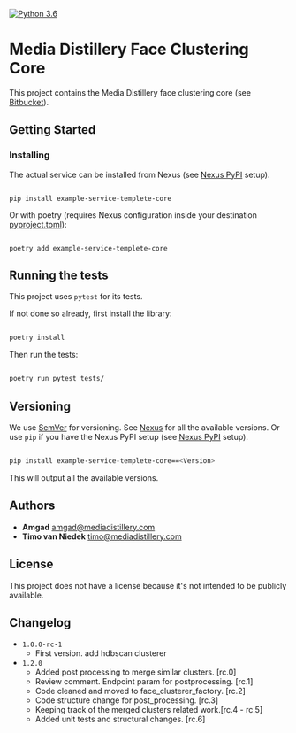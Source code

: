 [![Python 3.6](https://img.shields.io/badge/python-3.6-blue.svg)](https://www.python.org/downloads/release/python-3614/)

# Media Distillery Face Clustering Core

This project contains the Media Distillery face clustering core (see [Bitbucket](https://bitbucket.org/mediadistillery/md-dl-face-clustering)).

## Getting Started

### Installing

The actual service can be installed from Nexus (see [Nexus PyPI](https://mediadistillery.atlassian.net/wiki/spaces/DW/pages/21496105/Setting+up+Nexus+as+your+Extra+PyPI+repository) setup).

```shell

pip install example-service-templete-core

```

Or with poetry (requires Nexus configuration inside your destination [pyproject.toml](pyproject.toml)):

```shell

poetry add example-service-templete-core

```

## Running the tests

This project uses `pytest` for its tests.

If not done so already, first install the library:

```bash

poetry install

```

Then run the tests:

```bash

poetry run pytest tests/

```

## Versioning

We use [SemVer](http://semver.org/) for versioning. See [Nexus](http://nexus/) for all the available versions. Or use `pip` if you have the Nexus PyPI setup (see [Nexus PyPI](https://mediadistillery.atlassian.net/wiki/spaces/DW/pages/21496105/Setting+up+Nexus+as+your+Extra+PyPI+repository) setup).

```bash

pip install example-service-templete-core==<Version>

```

This will output all the available versions.

## Authors

* **Amgad** amgad@mediadistillery.com
* **Timo van Niedek** timo@mediadistillery.com

## License

This project does not have a license because it's not intended to be publicly available.

## Changelog

* `1.0.0-rc-1`
    * First version. add hdbscan clusterer
* `1.2.0`
  * Added post processing to merge similar clusters. [rc.0]
  * Review comment. Endpoint param for postprocessing. [rc.1]
  * Code cleaned and moved to face_clusterer_factory. [rc.2]
  * Code structure change for post_processing. [rc.3]
  * Keeping track of the merged clusters related work.[rc.4 - rc.5]
  * Added unit tests and structural changes. [rc.6]

